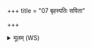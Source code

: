 +++
title = "07 बृहस्पतिः सविता"

+++
<details><summary>मूलम् (WS)</summary>

बृहस्पतिः सविता ते मनो दधौ त्वष्टुर्वायोः पर्यात्मा त आभृतः  
अन्तरिक्षे मनसा त्वा जुहोमि बर्हिष्टे द्यावापृथिवी अभूताम् ॥ १० ॥
</details>